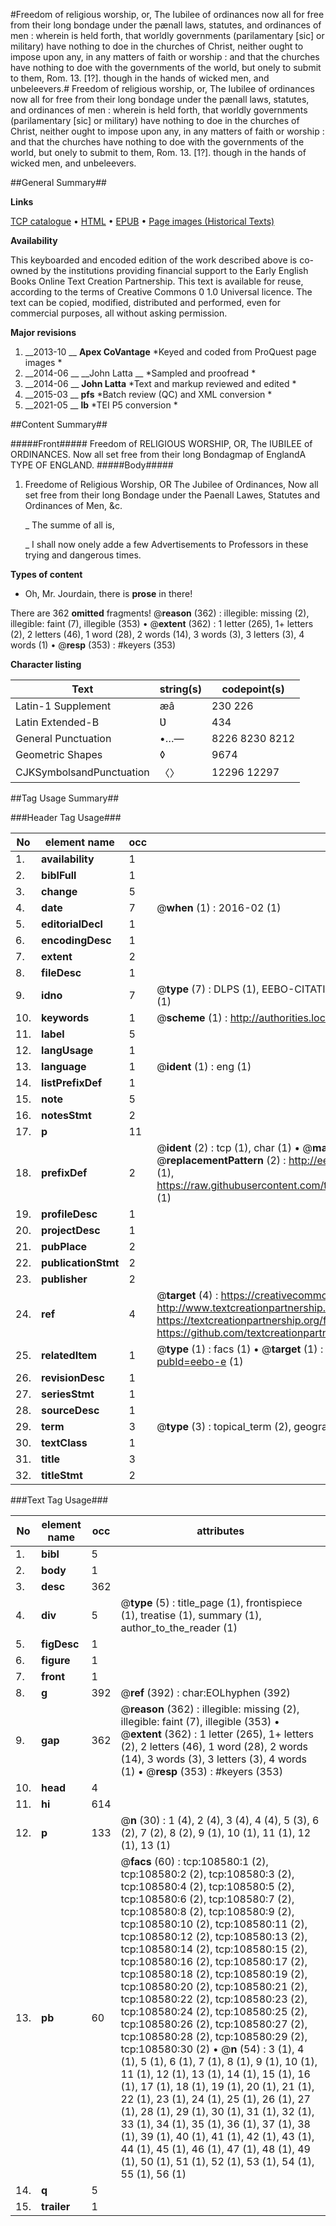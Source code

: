#Freedom of religious worship, or, The Iubilee of ordinances now all for free from their long bondage under the pænall laws, statutes, and ordinances of men : wherein is held forth, that worldly governments (parilamentary [sic] or military) have nothing to doe in the churches of Christ, neither ought to impose upon any, in any matters of faith or worship : and that the churches have nothing to doe with the governments of the world, but onely to submit to them, Rom. 13. [1?]. though in the hands of wicked men, and unbeleevers.#
Freedom of religious worship, or, The Iubilee of ordinances now all for free from their long bondage under the pænall laws, statutes, and ordinances of men : wherein is held forth, that worldly governments (parilamentary [sic] or military) have nothing to doe in the churches of Christ, neither ought to impose upon any, in any matters of faith or worship : and that the churches have nothing to doe with the governments of the world, but onely to submit to them, Rom. 13. [1?]. though in the hands of wicked men, and unbeleevers.

##General Summary##

**Links**

[TCP catalogue](http://www.ota.ox.ac.uk/tcp/)  • 
[HTML](http://tei.it.ox.ac.uk/tcp/Texts-HTML/free/A40/A40422.html)  • 
[EPUB](http://tei.it.ox.ac.uk/tcp/Texts-EPUB/free/A40/A40422.epub) • 
[Page images (Historical Texts)](https://historicaltexts.jisc.ac.uk/eebo-19318097e)

**Availability**

This keyboarded and encoded edition of the work described above is co-owned by the
    institutions providing financial support to the Early English Books Online Text Creation
    Partnership. This text is available for reuse, according to the terms of  Creative Commons 0 1.0 Universal
    licence. The text can be copied, modified, distributed and performed, even for commercial
    purposes, all without asking permission.

**Major revisions**

1. __2013-10 __ __Apex CoVantage__ *Keyed and coded from ProQuest page images *
1. __2014-06 __ __John Latta __ *Sampled and proofread *
1. __2014-06 __ __John Latta__ *Text and markup reviewed and edited *
1. __2015-03 __ __pfs__ *Batch review (QC) and XML conversion *
1. __2021-05 __ __lb__ *TEI P5 conversion *

##Content Summary##

#####Front#####
Freedom of RELIGIOUS WORSHIP, OR, The IUBILEE of ORDINANCES. Now all set free from their long Bondagmap of EnglandA TYPE OF ENGLAND.
#####Body#####

1. Freedome of Religious Worship, OR The Jubilee of Ordinances, Now all set free from their long Bondage under the Paenall Lawes, Statutes and Ordinances of Men, &c.

    _ The summe of all is,

    _ I shall now onely adde a few Advertisements to Professors in these trying and dangerous times.

**Types of content**

  * Oh, Mr. Jourdain, there is **prose** in there!

There are 362 **omitted** fragments! 
 @__reason__ (362) : illegible: missing (2), illegible: faint (7), illegible (353)  •  @__extent__ (362) : 1 letter (265), 1+ letters (2), 2 letters (46), 1 word (28), 2 words (14), 3 words (3), 3 letters (3), 4 words (1)  •  @__resp__ (353) : #keyers (353)

**Character listing**


|Text|string(s)|codepoint(s)|
|---|---|---|
|Latin-1 Supplement|æâ|230 226|
|Latin Extended-B|Ʋ|434|
|General Punctuation|•…—|8226 8230 8212|
|Geometric Shapes|◊|9674|
|CJKSymbolsandPunctuation|〈〉|12296 12297|

##Tag Usage Summary##

###Header Tag Usage###

|No|element name|occ|attributes|
|---|---|---|---|
|1.|__availability__|1||
|2.|__biblFull__|1||
|3.|__change__|5||
|4.|__date__|7| @__when__ (1) : 2016-02 (1)|
|5.|__editorialDecl__|1||
|6.|__encodingDesc__|1||
|7.|__extent__|2||
|8.|__fileDesc__|1||
|9.|__idno__|7| @__type__ (7) : DLPS (1), EEBO-CITATION (1), VID (1), EEBO-PROQUEST (1), STC (2), OCLC (1)|
|10.|__keywords__|1| @__scheme__ (1) : http://authorities.loc.gov/ (1)|
|11.|__label__|5||
|12.|__langUsage__|1||
|13.|__language__|1| @__ident__ (1) : eng (1)|
|14.|__listPrefixDef__|1||
|15.|__note__|5||
|16.|__notesStmt__|2||
|17.|__p__|11||
|18.|__prefixDef__|2| @__ident__ (2) : tcp (1), char (1)  •  @__matchPattern__ (2) : ([0-9\-]+):([0-9IVX]+) (1), (.+) (1)  •  @__replacementPattern__ (2) : http://eebo.chadwyck.com/downloadtiff?vid=$1&page=$2 (1), https://raw.githubusercontent.com/textcreationpartnership/Texts/master/tcpchars.xml#$1 (1)|
|19.|__profileDesc__|1||
|20.|__projectDesc__|1||
|21.|__pubPlace__|2||
|22.|__publicationStmt__|2||
|23.|__publisher__|2||
|24.|__ref__|4| @__target__ (4) : https://creativecommons.org/publicdomain/zero/1.0/ (1), http://www.textcreationpartnership.org/docs/. (1), https://textcreationpartnership.org/faq/#faq05 (1), https://github.com/textcreationpartnership (1)|
|25.|__relatedItem__|1| @__type__ (1) : facs (1)  •  @__target__ (1) : https://data.historicaltexts.jisc.ac.uk/view?pubId=eebo-e (1)|
|26.|__revisionDesc__|1||
|27.|__seriesStmt__|1||
|28.|__sourceDesc__|1||
|29.|__term__|3| @__type__ (3) : topical_term (2), geographic_name (1)|
|30.|__textClass__|1||
|31.|__title__|3||
|32.|__titleStmt__|2||


###Text Tag Usage###

|No|element name|occ|attributes|
|---|---|---|---|
|1.|__bibl__|5||
|2.|__body__|1||
|3.|__desc__|362||
|4.|__div__|5| @__type__ (5) : title_page (1), frontispiece (1), treatise (1), summary (1), author_to_the_reader (1)|
|5.|__figDesc__|1||
|6.|__figure__|1||
|7.|__front__|1||
|8.|__g__|392| @__ref__ (392) : char:EOLhyphen (392)|
|9.|__gap__|362| @__reason__ (362) : illegible: missing (2), illegible: faint (7), illegible (353)  •  @__extent__ (362) : 1 letter (265), 1+ letters (2), 2 letters (46), 1 word (28), 2 words (14), 3 words (3), 3 letters (3), 4 words (1)  •  @__resp__ (353) : #keyers (353)|
|10.|__head__|4||
|11.|__hi__|614||
|12.|__p__|133| @__n__ (30) : 1 (4), 2 (4), 3 (4), 4 (4), 5 (3), 6 (2), 7 (2), 8 (2), 9 (1), 10 (1), 11 (1), 12 (1), 13 (1)|
|13.|__pb__|60| @__facs__ (60) : tcp:108580:1 (2), tcp:108580:2 (2), tcp:108580:3 (2), tcp:108580:4 (2), tcp:108580:5 (2), tcp:108580:6 (2), tcp:108580:7 (2), tcp:108580:8 (2), tcp:108580:9 (2), tcp:108580:10 (2), tcp:108580:11 (2), tcp:108580:12 (2), tcp:108580:13 (2), tcp:108580:14 (2), tcp:108580:15 (2), tcp:108580:16 (2), tcp:108580:17 (2), tcp:108580:18 (2), tcp:108580:19 (2), tcp:108580:20 (2), tcp:108580:21 (2), tcp:108580:22 (2), tcp:108580:23 (2), tcp:108580:24 (2), tcp:108580:25 (2), tcp:108580:26 (2), tcp:108580:27 (2), tcp:108580:28 (2), tcp:108580:29 (2), tcp:108580:30 (2)  •  @__n__ (54) : 3 (1), 4 (1), 5 (1), 6 (1), 7 (1), 8 (1), 9 (1), 10 (1), 11 (1), 12 (1), 13 (1), 14 (1), 15 (1), 16 (1), 17 (1), 18 (1), 19 (1), 20 (1), 21 (1), 22 (1), 23 (1), 24 (1), 25 (1), 26 (1), 27 (1), 28 (1), 29 (1), 30 (1), 31 (1), 32 (1), 33 (1), 34 (1), 35 (1), 36 (1), 37 (1), 38 (1), 39 (1), 40 (1), 41 (1), 42 (1), 43 (1), 44 (1), 45 (1), 46 (1), 47 (1), 48 (1), 49 (1), 50 (1), 51 (1), 52 (1), 53 (1), 54 (1), 55 (1), 56 (1)|
|14.|__q__|5||
|15.|__trailer__|1||

